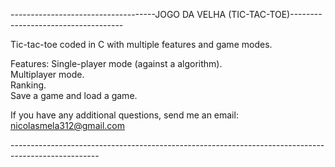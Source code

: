 ------------------------------------JOGO DA VELHA (TIC-TAC-TOE)------------------------------------

Tic-tac-toe coded in C with multiple features and game modes.

Features:
Single-player mode (against a algorithm).<br>
Multiplayer mode.<br>
Ranking.<br>
Save a game and load a game.<br>

If you have any additional questions, send me an email: nicolasmela312@gmail.com
<p>----------------------------------------------------------------------------------------------------</p>
